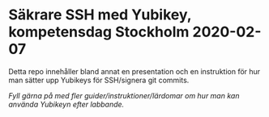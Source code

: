 # Säkrare SSH med Yubikey, kompetensdag Stockholm 2020-02-07

Detta repo innehåller bland annat en presentation och en instruktion för hur
man sätter upp Yubikeys för SSH/signera git commits.

_Fyll gärna på med fler guider/instruktioner/lärdomar om hur man kan använda
Yubikeyn efter labbande._
